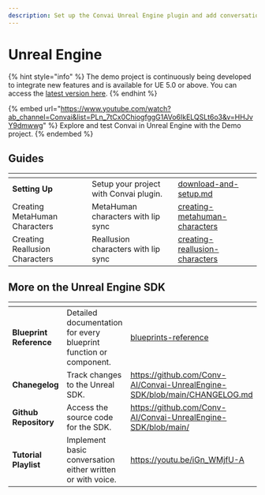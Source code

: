 ```yaml
---
description: Set up the Convai Unreal Engine plugin and add conversational AI to your apps.
---
```


# Unreal Engine

{% hint style="info" %}
The demo project is continuously being developed to integrate new features and is available for UE 5.0 or above. You can access the [latest version here](https://drive.google.com/drive/u/4/folders/1HNcghI9SG1NpCUaJWRX9Yh28HUF00-U0).
{% endhint %}

{% embed url="https://www.youtube.com/watch?ab_channel=Convai&list=PLn_7tCx0ChiogfggG1AVo6IkELQSLt6o3&v=HHJvY9dmwwg" %}
Explore and test Convai in Unreal Engine with the Demo project.
{% endembed %}

## Guides

<table data-view="cards"><thead><tr><th></th><th></th><th data-hidden data-card-target data-type="content-ref"></th></tr></thead><tbody><tr><td><strong>Setting Up</strong></td><td>Setup your project with Convai plugin.</td><td><a href="guides-v2-under-development/getting-started/download-and-setup.md">download-and-setup.md</a></td></tr><tr><td>Creating MetaHuman Characters</td><td>MetaHuman characters with lip sync</td><td><a href="guides/creating-metahuman-characters/">creating-metahuman-characters</a></td></tr><tr><td>Creating Reallusion Characters</td><td>Reallusion characters with lip sync</td><td><a href="guides/creating-reallusion-characters/">creating-reallusion-characters</a></td></tr></tbody></table>

## More on the Unreal Engine SDK

<table data-view="cards" data-full-width="false"><thead><tr><th></th><th></th><th data-hidden data-card-target data-type="content-ref"></th></tr></thead><tbody><tr><td><strong>Blueprint Reference</strong></td><td>Detailed documentation for every blueprint function or component.</td><td><a href="blueprints-reference/">blueprints-reference</a></td></tr><tr><td><strong>Chanegelog</strong></td><td>Track changes to the Unreal SDK.</td><td><a href="https://github.com/Conv-AI/Convai-UnrealEngine-SDK/blob/main/CHANGELOG.md">https://github.com/Conv-AI/Convai-UnrealEngine-SDK/blob/main/CHANGELOG.md</a></td></tr><tr><td><strong>Github Repository</strong></td><td>Access the source code for the SDK.</td><td><a href="https://github.com/Conv-AI/Convai-UnrealEngine-SDK/blob/main/">https://github.com/Conv-AI/Convai-UnrealEngine-SDK/blob/main/</a></td></tr><tr><td><strong>Tutorial Playlist</strong></td><td>Implement basic conversation either written or with voice.</td><td><a href="https://youtu.be/iGn_WMjfU-A">https://youtu.be/iGn_WMjfU-A</a></td></tr></tbody></table>
